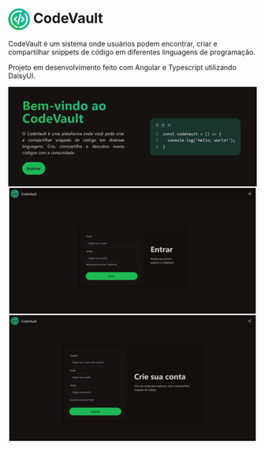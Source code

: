 <h1>
  <img align="center" src="src/assets/images/logo.png" width="44" />
  CodeVault
</h1>

CodeVault é um sistema onde usuários podem encontrar, criar e compartilhar snippets de código em diferentes linguagens de programação.

Projeto em desenvolvimento feito com Angular e Typescript utilizando DaisyUI.

<div>
  <p align="center">
    <img src="src/assets/images/codevault.gif" width="600" />
  
  <img src="src/assets/images/codevault-signin.png" width="500" />
  <img src="src/assets/images/codevault-signup.png" width="500" />
  </p>
</div>
